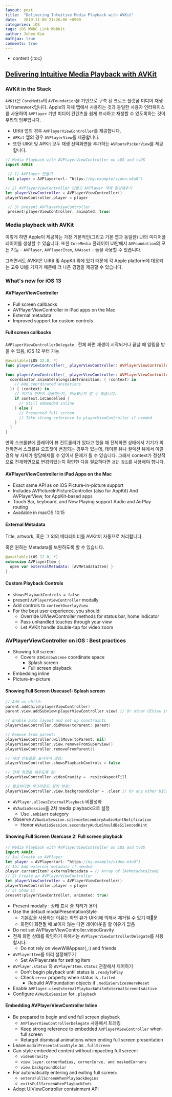 ```yaml
---
layout: post
title:  "Delivering Intuitive Media Playback with AVKit"
date:   2019-11-06 21:26:06 +0900
categories: iOS
tags: iOS WWDC Link WebKit
author: Juhee Kim
mathjax: true
comments: true
---
```


* content
{:toc}

## [Delivering Intuitive Media Playback with AVKit](https://developer.apple.com/videos/play/wwdc2019/503/)

### AVKit in the Stack
`AVKit`은 `CoreMedia`의 `AVFoundation`을 기반으로 구축 된 크로스 플랫폼 미디어 재생 UI framework입니다. Apple의 자체 앱에서 사용하는 것과 동일한 사용자 인터페이스를 사용하여 `AVPlayer` 기반 미디어 컨텐츠를 쉽게 표시하고 재생할 수 있도록하는 것이 우리의 임무입니다.

* UIKit 앱의 경우 `AVPlayerViewController`를 제공합니다.
* `APKit` 앱의 경우 `AVPlayerView`를 제공합니다.
* 또한 UIKit 및 APKit 모두 재생 선택화면을 추가하는 `AVRoutePickerView`를 제공합니다.

```swift
// Media Playback with AVPlayerViewController on iOS and tvOS
import AVKit

 // 1) AVPlayer 만들기
 let player = AVPlayer(url: “https://my.example/video.m3u8”)

// 2) AVPlayerViewController 만들고 AVPlayer 객체 할당해주기
let playerViewController = AVPlayerViewController()
playerViewController.player = player

 // 3) present AVPlayerViewController
 present(playerViewController, animated: true)
```

### Media playback with AVKit
이렇게 하면 Apple이 제공하는 가장 기본적인(그리고 기본 앱과 동일한) UI의 미디어플레이어를 생성할 수 있습니다. 또한 `CoreMedia` 플레이어 UI안에서 `AVFoundation`의 모든 기능 - `AVPlayer`, `AVPlayerItem`, `AVAsset` - 들을 사용할 수 있습니다.

그러면서도 AVKit은 UIKit 및 AppKit 위에 있기 때문에 각 Apple platform에 대응되는 고유 UI를 가지기 때문에 더 나은 경험을 제공할 수 있습니다.

### What's new for iOS 13
#### AVPlayerViewController
* Full screen callbacks
* AVPlayerViewController in iPad apps on the Mac
* External metadata
* Improved support for custom controls

#### Full screen callbacks
`AVPlayerViewControllerDelegate` : 전체 화면 재생이 시작되거나 끝날 때 알림을 받을 수 있음, iOS 12 부터 가능  

```swift
@available(iOS 12.0, *)
func playerViewController(_ playerViewController: AVPlayerViewController, willBeginFullScreenPresentationWithAnimationCoordinator coordinator: UIViewControllerTransitionCoordinator)

func playerViewController(_ playerViewController: AVPlayerViewController, willEndFullScreenPresentationWithAnimationCoordinator coordinator: UIViewControllerTransitionCoordinator) {
  coordinator.animate(alongsideTransition: { (context) in
    // Add coordinated animations
  }) { (context) in
    // 여기서 전환이 성공햇는지, 취소됐는지 알 수 있습니다.
    if context.isCancelled {
      // Still embedded inline
    } else {
      // Presented full screen
      // Take strong reference to playerViewController if needed
    }
  }
}
```
만약 스크롤뷰에 플레이어 뷰 컨트롤러가 있다고 했을 때 전체화면 상태에서 기기가 회전하면서 스크롤뷰 오프셋이 변경되는 경우가 있는데, 테이블 뷰나 컬렉션 뷰에서 이럴 경유 뷰 자체가 할당해제될 수 있어서 문제가 될 수 있습니다. 그래서 context가 정상적으로 전체화면으로 변경되었는지 확인한 다음 필요하다면 `강한 참조`를 사용해야 합니다.

#### AVPlayerViewController in iPad Apps on the Mac
* Exact same API as on iOS Picture-in-picture support
* Includes AVPictureInPictureController (also for AppKit) And AVPlayerView, for AppKit-based apps
* Touch Bar, keyboard, and Now Playing support Audio and AirPlay routing
* Available in macOS 10.15

#### External Metadata
Title, artwork, 혹은 그 외의 메타데이터를 AVKit이 자동으로 처리합니다.

혹은 원하는 Metadata를 보완하도록 할 수 있습니다.
```swift
@available(iOS 12.0, *)
extension AVPlayerItem {
  open var externalMetadata: [AVMetadataItem] }
}
```

#### Custom Playback Controls
* `showsPlaybackControls = false`
* present `AVPlayerViewController` modally
* Add controls to `contentOverlayView`
* For the best user experience, you should:
  * Override UIViewController methods for status bar, home indicator
  * Pass unhandled touches through your view
  * Let AVKit handle double-tap for video zoom

### AVPlayerViewController on iOS : Best practices
* Showing full screen
  * Covers `UIWindowScene` coordinate space
    * Splash screen
    * Full screen playback
* Embedding inline
* Picture-in-picture

#### Showing Full Screen Usecase1: Splash screen
```swift
// Add as child:
parent.addChild(playerViewController)
parent.view.addSubview(playerViewController.view) // Or other UIView insertion API

// Enable auto layout and set up constraints
playerViewController.didMove(toParent: parent)

// Remove from parent:
playerViewController.willMove(toParent: nil)
playerViewController.view.removeFromSuperview()
playerViewController.removeFromParent()

// 재생 컨트롤을 표시하지 않음:
playerViewController.showsPlaybackControls = false

// 전체 화면을 채우도록 함:
playerViewController.videoGravity = .resizeAspectFill

// 필요하다면 백그라운드 컬러 변경:
playerViewController.view.backgroundColor = .clear // Or any other UIColor
```

* `AVPlayer.allowsExternalPlayback` 비활성화
* `AVAudioSession`을 2차 media playback으로 설정
  * Use `.ambient` category
* Observe `AVAudioSession.silenceSecondaryAudioHintNotification`
  * Honor `AVAudioSession.secondaryAudioShouldBeSilencedHint`

#### Showing Full Screen Usercase 2: Full screen playback
```swift
// Media Playback with AVPlayerViewController on iOS and tvOS
import AVKit
// 1a) Create an AVPlayer
let player = AVPlayer(url: “https://my.example/video.m3u8”)
// 1b) Add external metadata if needed
player.currentItem?.externalMetadata = // Array of [AVMetadataItem]
// 2) Create an AVPlayerViewController
let playerViewController = AVPlayerViewController()
playerViewController.player = player
// 3) Show it
present(playerViewController, animated: true)
```

* Present modally : 상태 표시 줄 처리가 용이
* Use the default modalPresentationStyle
  * 기본값을 사용하는 이유는 화면 뷰가 UIKit에 의해서 제거될 수 있기 때문
  * 화면이 회전될 때 보이지 않는 다면 레이아웃을 할 이유가 없음
* Do not set AVPlayerViewController.videoGravity
* 전체 화면 상태를 확인하기 위해서는 `AVPlayerViewControllerDelegate`를 사용합시다.
  * Do not rely on viewWillAppear(_:) and friends
* `AVPlayerItem`를 미리 설정해두기
  * Set AVPlayer.rate for setting item
* `AVPlayer.status` 와 `AVPlayerItem.status` 관찰해서 제어하기
  * Don’t begin playback until status is `.readyToPlay`
  * Check `error` property when status is `.failed`
    * Rebuild AVFoundation objects if `.mediaServicesWereReset`
* Enable `AVPlayer.usesExternalPlaybackWhileExternalScreenIsActive`
* Configure `AVAudioSession` for `.playback`

#### Embedding AVPlayerViewController Inline
* Be prepared to begin and end full screen playback
  * `AVPlayerViewControllerDelegate` 사용해서 트래킹
  * Keep strong reference to embedded `AVPlayerViewController` when full screen
  * Retarget dismissal animations when ending full screen presentation
* Leave `modalPresentationStyle` as `.fullScreen`
* Can style embedded content without impacting full screen:
  * `videoGravity`
  * `view.layer.cornerRadius, cornerCurve, and maskedCorners`
  * `view.backgroundColor`
* For automatically entering and exiting full screen:
  * `entersFullScreenWhenPlaybackBegins`
  * `exitsFullScreenWhenPlaybackEnds`
* Adopt UIViewController containment API
